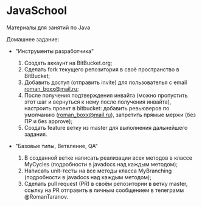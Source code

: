 # JavaSchool
Материалы для занятий по Java

Домашнее задание:

* "Инструменты разработчика"

    1. Создать аккаунт на BitBucket.org;
    2. Сделать fork текущего репозитория в своё пространство в BitBucket;
    3. Добавить доступ (отправить invite) для пользователья с email roman_boxx@mail.ru;
    4. После получения подтверждения инвайта (можно пропустить этот шаг и вернуться к нему после получения инвайта),
       настроить проект в bitbucket: добавить ревьюверов по умолчанию (roman_boxx@mail.ru), запретить прямые мержи (без ПР и без approve);
    5. Создать feature ветку из master для выполнения дальнейшего задания.

* "Базовые типы, Ветвление, QA"

    1. В созданной ветке написать реализации всех методов в классе MyCycles (подробности в javadocs над каждым методом);
    2. Написать unit-тесты на все методы класса MyBranching (подробности в javadocs над каждым методом);
    3. Сделать pull request (PR) в своём репозитории в ветку master, ссылку на PR отправить в личным сообщением в телеграмм @RomanTaranov.
    
